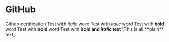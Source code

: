 # GitHub

Github certification
Test with *italic* word
Test with _italic_ word
Test with **bold** word
Test with __bold__ word
Test with __bold and *italic* text__
\This is all \*\*plain\*\* text\_.
